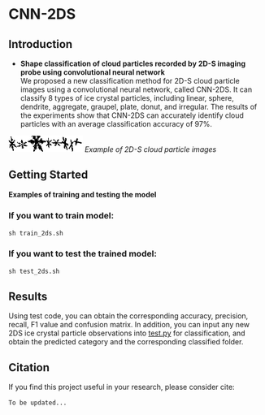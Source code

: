 # CNN-2DS
## Introduction
- __Shape classification of cloud particles recorded by 2D-S imaging probe using convolutional neural network__<br />
We proposed a new classification method for 2D-S cloud particle images using a convolutional neural network, called CNN-2DS. It can classify 8 types of ice crystal particles, including linear, sphere, dendrite, aggregate, graupel, plate, donut, and irregular. The results of the experiments show that CNN-2DS can accurately identify cloud particles with an average classification accuracy of 97%.

![Examples](https://github.com/haixiaxiao/CNN-2DS/blob/master/img/img1.png)
*Example of 2D-S cloud particle images*

## Getting Started
__Examples of training and testing the model__<br />
### If you want to train model:<br />
```
sh train_2ds.sh
```
### If you want to test the trained model:<br />
```
sh test_2ds.sh
```
## Results
Using test code, you can obtain the corresponding accuracy, precision, recall, F1 value and confusion matrix. In addition, you can input any new 2DS ice crystal particle observations into [test.py](https://github.com/haixiaxiao/CNN-2DS/blob/master/test.py) for classification, and obtain the predicted category and the corresponding classified folder.

## Citation
If you find this project useful in your research, please consider cite:
```
To be updated...
```
